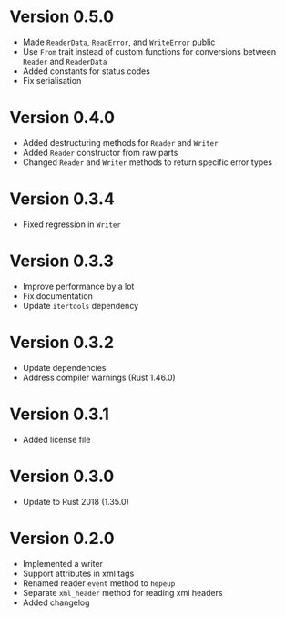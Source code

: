 # Version 0.5.0

- Made `ReaderData`, `ReadError`, and `WriteError` public
- Use `From` trait instead of custom functions for conversions between
  `Reader` and `ReaderData`
- Added constants for status codes
- Fix serialisation

# Version 0.4.0

- Added destructuring methods for `Reader` and `Writer`
- Added `Reader` constructor from raw parts
- Changed `Reader` and `Writer` methods to return specific error types

# Version 0.3.4

- Fixed regression in `Writer`

# Version 0.3.3

- Improve performance by a lot
- Fix documentation
- Update `itertools` dependency

# Version 0.3.2

- Update dependencies
- Address compiler warnings (Rust 1.46.0)

# Version 0.3.1

- Added license file

# Version 0.3.0

- Update to Rust 2018 (1.35.0)

# Version 0.2.0

- Implemented a writer
- Support attributes in xml tags
- Renamed reader `event` method to `hepeup`
- Separate `xml_header` method for reading xml headers
- Added changelog
